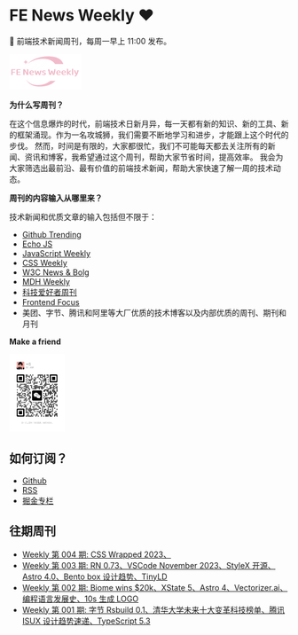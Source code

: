 # FE News Weekly ❤️

🚀 前端技术新闻周刊，每周一早上 11:00 发布。

<img src="https://raw.githubusercontent.com/campcc/weekly/main/images/logo.png" width="130" height="64" />

**为什么写周刊？**

在这个信息爆炸的时代，前端技术日新月异，每一天都有新的知识、新的工具、新的框架涌现。作为一名攻城狮，我们需要不断地学习和进步，才能跟上这个时代的步伐。
然而，时间是有限的，大家都很忙，我们不可能每天都去关注所有的新闻、资讯和博客，我希望通过这个周刊，帮助大家节省时间，提高效率。
我会为大家筛选出最前沿、最有价值的前端技术新闻，帮助大家快速了解一周的技术动态。

**周刊的内容输入从哪里来？**

技术新闻和优质文章的输入包括但不限于：

- [Github Trending](https://github.com/trending)
- [Echo JS](https://www.echojs.com/)
- [JavaScript Weekly](https://javascriptweekly.com/)
- [CSS Weekly](https://css-weekly.com/)
- [W3C News & Bolg](https://www.w3.org/news-events/)
- [MDH Weekly](https://mdhweekly.com/)
- [科技爱好者周刊](https://github.com/ruanyf/weekly)
- [Frontend Focus](https://frontendfoc.us/)
- 美团、字节、腾讯和阿里等大厂优质的技术博客以及内部优质的周刊、期刊和月刊

**Make a friend**

<img src="https://raw.githubusercontent.com/campcc/weekly/main/images/wechat.png" width="100" height="140" />

## 如何订阅？

- [Github](https://github.com/campcc/weekly)
- [RSS](https://campcc.github.io/weekly/public/rss.xml)
- [掘金专栏](https://juejin.cn/column/7304558952179023908)

## 往期周刊
- [Weekly 第 004 期: CSS Wrapped 2023、](https://campcc.github.io/weekly/docs/issue-004)
- [Weekly 第 003 期: RN 0.73、VSCode November 2023、StyleX 开源、Astro 4.0、Bento box 设计趋势、TinyLD](https://campcc.github.io/weekly/docs/issue-003)
- [Weekly 第 002 期: Biome wins $20k、XState 5、Astro 4、Vectorizer.ai、编程语言发展史、10s 生成 LOGO](https://campcc.github.io/weekly/docs/issue-002)
- [Weekly 第 001 期: 字节 Rsbuild 0.1、清华大学未来十大变革科技榜单、腾讯 ISUX 设计趋势速递、TypeScript 5.3](https://campcc.github.io/weekly/docs/issue-001)
